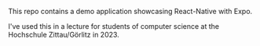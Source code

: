This repo contains a demo application showcasing React-Native with Expo.

I've used this in a lecture for students of computer science at the Hochschule Zittau/Görlitz in 2023.

